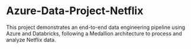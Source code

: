 # Azure-Data-Project-Netflix
This project demonstrates an end-to-end data engineering pipeline using Azure and Databricks, following a Medallion architecture to process and analyze Netflix data.
